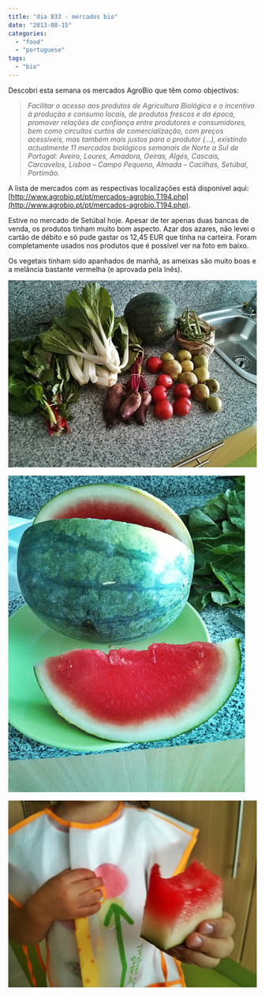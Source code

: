 ```yaml
---
title: "dia 833 - mercados bio"
date: "2013-08-15"
categories: 
  - "food"
  - "portuguese"
tags: 
  - "bio"
---
```


Descobri esta semana os mercados AgroBio que têm como objectivos:

> _Facilitar o acesso aos produtos de Agricultura Biológica e o incentivo à produção e consumo locais, de produtos frescos e da época, promover relações de confiança entre produtores e consumidores, bem como circuitos curtos de comercialização, com preços acessíveis, mas também mais justos para o produtor (...), existindo actualmente 11 mercados biológicos semanais de Norte a Sul de Portugal: Aveiro, Loures, Amadora, Oeiras, Algés, Cascais, Carcavelos, Lisboa – Campo Pequeno, Almada – Cacilhas, Setúbal, Portimão._ 

A lista de mercados com as respectivas localizações está disponível aqui: [http://www.agrobio.pt/pt/mercados-agrobio.T194.php](http://www.agrobio.pt/pt/mercados-agrobio.T194.php).

  

Estive no mercado de Setúbal hoje. Apesar de ter apenas duas bancas de venda, os produtos tinham muito bom aspecto. Azar dos azares, não levei o cartão de débito e só pude gastar os 12,45 EUR que tinha na carteira. Foram completamente usados nos produtos que é possível ver na foto em baixo.

  

Os vegetais tinham sido apanhados de manhã, as ameixas são muito boas e a melância bastante vermelha (e aprovada pela Inês).

  

 [![](images/IMG_20130815_160931_20130815162510679.jpg)](http://lh6.ggpht.com/-JzEMInpvcEo/Ugz0Z2RCBBI/AAAAAAAAFpk/H_JzS22CjWI/s1600/IMG_20130815_160931_20130815162510679.jpg) 

  

  

 [![](images/IMG_20130815_161206_20130815162748069.jpg)](http://lh4.ggpht.com/-tXS1DTnB9lU/Ugz0urHdetI/AAAAAAAAFp4/iFuloyXObhU/s1600/IMG_20130815_161206_20130815162748069.jpg) 

  

[![](images/IMG_20130815_161313_20130815162547430.jpg)](http://lh3.ggpht.com/-UJ_IonzYm1Q/Ugz0li2QLHI/AAAAAAAAFps/devfdxyGwnI/s1600/IMG_20130815_161313_20130815162547430.jpg)
